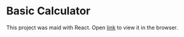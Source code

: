#  Basic Calculator

This project was maid with React.
Open [link](https://eloquent-montalcini-d807d4.netlify.app/) to view it in the browser.

